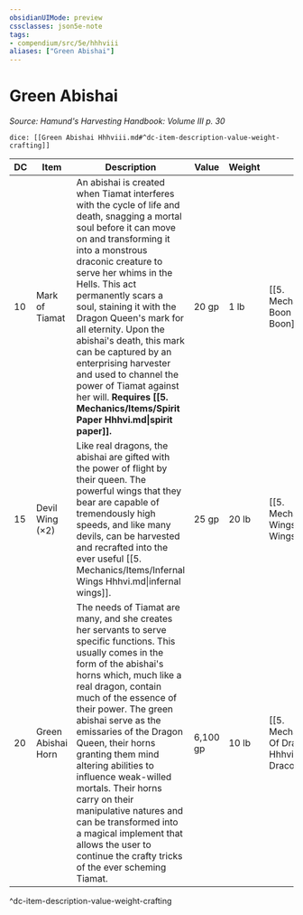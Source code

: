```yaml
---
obsidianUIMode: preview
cssclasses: json5e-note
tags:
- compendium/src/5e/hhhviii
aliases: ["Green Abishai"]
---
```

# Green Abishai
*Source: Hamund's Harvesting Handbook: Volume III p. 30* 

`dice: [[Green Abishai Hhhviii.md#^dc-item-description-value-weight-crafting]]`

| DC | Item | Description | Value | Weight | Crafting |
|----|------|-------------|-------|--------|----------|
| 10 | Mark of Tiamat | An abishai is created when Tiamat interferes with the cycle of life and death, snagging a mortal soul before it can move on and transforming it into a monstrous draconic creature to serve her whims in the Hells. This act permanently scars a soul, staining it with the Dragon Queen's mark for all eternity. Upon the abishai's death, this mark can be captured by an enterprising harvester and used to channel the power of Tiamat against her will. **Requires [[5. Mechanics/Items/Spirit Paper Hhhvi.md\|spirit paper]].** | 20 gp | 1 lb | [[5. Mechanics/Items/Tiamats Boon Hhhviii.md\|Tiamat's Boon]] |
| 15 | Devil Wing (×2) | Like real dragons, the abishai are gifted with the power of flight by their queen. The powerful wings that they bear are capable of tremendously high speeds, and like many devils, can be harvested and recrafted into the ever useful [[5. Mechanics/Items/Infernal Wings Hhhvi.md\|infernal wings]]. | 25 gp | 20 lb | [[5. Mechanics/Items/Infernal Wings Hhhvi.md\|Infernal Wings]] |
| 20 | Green Abishai Horn | The needs of Tiamat are many, and she creates her servants to serve specific functions. This usually comes in the form of the abishai's horns which, much like a real dragon, contain much of the essence of their power. The green abishai serve as the emissaries of the Dragon Queen, their horns granting them mind altering abilities to influence weak-willed mortals. Their horns carry on their manipulative natures and can be transformed into a magical implement that allows the user to continue the crafty tricks of the ever scheming Tiamat. | 6,100 gp | 10 lb | [[5. Mechanics/Items/Stylus Of Draconic Influence Hhhviii.md\|Stylus of Draconic Influence]] |
^dc-item-description-value-weight-crafting